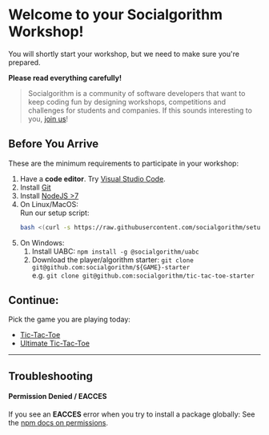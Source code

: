 # Welcome to your Socialgorithm Workshop!

You will shortly start your workshop, but we need to make sure you're prepared.

**Please read everything carefully!**

> Socialgorithm is a community of software developers that want to keep coding fun by designing workshops, competitions and challenges for students and companies. If this sounds interesting to you, [join us](https://socialgorithm.org/team/)!

## Before You Arrive

These are the minimum requirements to participate in your workshop:

1. Have a **code editor**. Try [Visual Studio Code](https://code.visualstudio.com/).
1. Install [Git](https://git-scm.com/downloads)
1. Install [NodeJS >7](https://nodejs.org/en/download/current/)
1. On Linux/MacOS:  
    Run our setup script:
    ```bash
    bash <(curl -s https://raw.githubusercontent.com/socialgorithm/setup/master/player-setup.sh)
    ```
1. On Windows:  
   1. Install UABC: `npm install -g @socialgorithm/uabc`
   1. Download the player/algorithm starter: `git clone git@github.com:socialgorithm/${GAME}-starter`  
     e.g. `git clone git@github.com:socialgorithm/tic-tac-toe-starter`

## Continue: 

Pick the game you are playing today:

* [Tic-Tac-Toe](sections/workshop/tic-tac-toe/start.md)
* [Ultimate Tic-Tac-Toe](sections/workshop/ultimate-tic-tac-toe/start.md)

-----

## Troubleshooting

#### Permission Denied / EACCES

If you see an **EACCES** error when you try to install a package globally: See the [npm docs on permissions](https://docs.npmjs.com/getting-started/fixing-npm-permissions).


